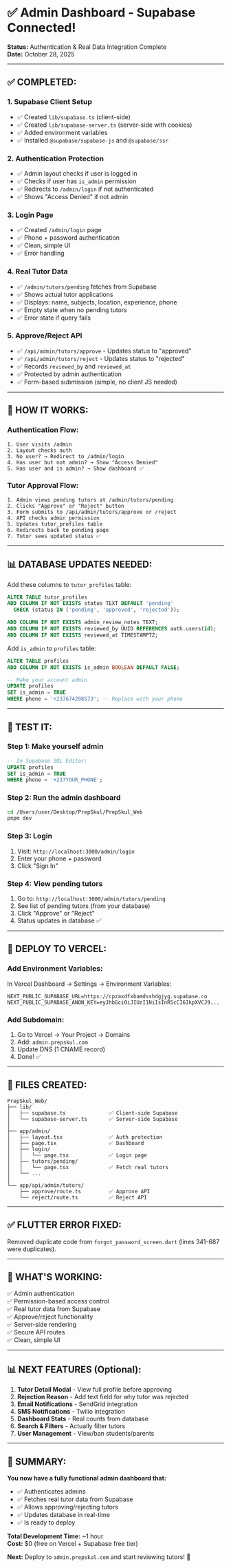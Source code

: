 # ✅ Admin Dashboard - Supabase Connected!

**Status:** Authentication & Real Data Integration Complete  
**Date:** October 28, 2025

---

## ✅ **COMPLETED:**

### **1. Supabase Client Setup**
- ✅ Created `lib/supabase.ts` (client-side)
- ✅ Created `lib/supabase-server.ts` (server-side with cookies)
- ✅ Added environment variables
- ✅ Installed `@supabase/supabase-js` and `@supabase/ssr`

### **2. Authentication Protection**
- ✅ Admin layout checks if user is logged in
- ✅ Checks if user has `is_admin` permission
- ✅ Redirects to `/admin/login` if not authenticated
- ✅ Shows "Access Denied" if not admin

### **3. Login Page**
- ✅ Created `/admin/login` page
- ✅ Phone + password authentication
- ✅ Clean, simple UI
- ✅ Error handling

### **4. Real Tutor Data**
- ✅ `/admin/tutors/pending` fetches from Supabase
- ✅ Shows actual tutor applications
- ✅ Displays: name, subjects, location, experience, phone
- ✅ Empty state when no pending tutors
- ✅ Error state if query fails

### **5. Approve/Reject API**
- ✅ `/api/admin/tutors/approve` - Updates status to "approved"
- ✅ `/api/admin/tutors/reject` - Updates status to "rejected"
- ✅ Records `reviewed_by` and `reviewed_at`
- ✅ Protected by admin authentication
- ✅ Form-based submission (simple, no client JS needed)

---

## 🔧 **HOW IT WORKS:**

### **Authentication Flow:**
```
1. User visits /admin
2. Layout checks auth
3. No user? → Redirect to /admin/login
4. Has user but not admin? → Show "Access Denied"
5. Has user and is admin? → Show dashboard ✅
```

### **Tutor Approval Flow:**
```
1. Admin views pending tutors at /admin/tutors/pending
2. Clicks "Approve" or "Reject" button
3. Form submits to /api/admin/tutors/approve or /reject
4. API checks admin permission
5. Updates tutor_profiles table
6. Redirects back to pending page
7. Tutor sees updated status ✅
```

---

## 📊 **DATABASE UPDATES NEEDED:**

Add these columns to `tutor_profiles` table:

```sql
ALTER TABLE tutor_profiles 
ADD COLUMN IF NOT EXISTS status TEXT DEFAULT 'pending' 
  CHECK (status IN ('pending', 'approved', 'rejected'));

ADD COLUMN IF NOT EXISTS admin_review_notes TEXT;
ADD COLUMN IF NOT EXISTS reviewed_by UUID REFERENCES auth.users(id);
ADD COLUMN IF NOT EXISTS reviewed_at TIMESTAMPTZ;
```

Add `is_admin` to `profiles` table:

```sql
ALTER TABLE profiles 
ADD COLUMN IF NOT EXISTS is_admin BOOLEAN DEFAULT FALSE;

-- Make your account admin
UPDATE profiles 
SET is_admin = TRUE 
WHERE phone = '+237674208573'; -- Replace with your phone
```

---

## 🧪 **TEST IT:**

### **Step 1: Make yourself admin**
```sql
-- In Supabase SQL Editor:
UPDATE profiles 
SET is_admin = TRUE 
WHERE phone = '+237YOUR_PHONE';
```

### **Step 2: Run the admin dashboard**
```bash
cd /Users/user/Desktop/PrepSkul/PrepSkul_Web
pnpm dev
```

### **Step 3: Login**
1. Visit: `http://localhost:3000/admin/login`
2. Enter your phone + password
3. Click "Sign In"

### **Step 4: View pending tutors**
1. Go to: `http://localhost:3000/admin/tutors/pending`
2. See list of pending tutors (from your database)
3. Click "Approve" or "Reject"
4. Status updates in database ✅

---

## 🚀 **DEPLOY TO VERCEL:**

### **Add Environment Variables:**
In Vercel Dashboard → Settings → Environment Variables:

```
NEXT_PUBLIC_SUPABASE_URL=https://cpzaxdfxbamdsshdgjyg.supabase.co
NEXT_PUBLIC_SUPABASE_ANON_KEY=eyJhbGciOiJIUzI1NiIsInR5cCI6IkpXVCJ9...
```

### **Add Subdomain:**
1. Go to Vercel → Your Project → Domains
2. Add: `admin.prepskul.com`
3. Update DNS (1 CNAME record)
4. Done! ✅

---

## 📝 **FILES CREATED:**

```
PrepSkul_Web/
├── lib/
│   ├── supabase.ts              ✅ Client-side Supabase
│   └── supabase-server.ts       ✅ Server-side Supabase
│
├── app/admin/
│   ├── layout.tsx               ✅ Auth protection
│   ├── page.tsx                 ✅ Dashboard
│   ├── login/
│   │   └── page.tsx             ✅ Login page
│   ├── tutors/pending/
│   │   └── page.tsx             ✅ Fetch real tutors
│   └── ...
│
└── app/api/admin/tutors/
    ├── approve/route.ts         ✅ Approve API
    └── reject/route.ts          ✅ Reject API
```

---

## ✅ **FLUTTER ERROR FIXED:**

Removed duplicate code from `forgot_password_screen.dart` (lines 341-687 were duplicates).

---

## 🎯 **WHAT'S WORKING:**

✅ Admin authentication  
✅ Permission-based access control  
✅ Real tutor data from Supabase  
✅ Approve/reject functionality  
✅ Server-side rendering  
✅ Secure API routes  
✅ Clean, simple UI  

---

## 📊 **NEXT FEATURES (Optional):**

1. **Tutor Detail Modal** - View full profile before approving
2. **Rejection Reason** - Add text field for why tutor was rejected
3. **Email Notifications** - SendGrid integration
4. **SMS Notifications** - Twilio integration
5. **Dashboard Stats** - Real counts from database
6. **Search & Filters** - Actually filter tutors
7. **User Management** - View/ban students/parents

---

## 🎉 **SUMMARY:**

**You now have a fully functional admin dashboard that:**
- ✅ Authenticates admins
- ✅ Fetches real tutor data from Supabase
- ✅ Allows approving/rejecting tutors
- ✅ Updates database in real-time
- ✅ Is ready to deploy

**Total Development Time:** ~1 hour  
**Cost:** $0 (free on Vercel + Supabase free tier)

**Next:** Deploy to `admin.prepskul.com` and start reviewing tutors! 🚀

